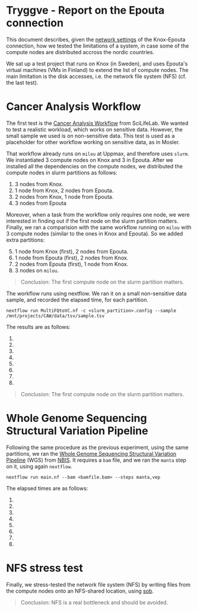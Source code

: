 # Tryggve - Report on the Epouta connection

This document describes, given the [network settings](./docs.md) of
the Knox-Epouta connection, how we tested the limitations of a system,
in case some of the compute nodes are distributed accross the nordic
countries.

We sat up a test project that runs on Knox (in Sweden), and uses
Epouta's virtual machines (VMs in Finland) to extend the list of
compute nodes. The main limitation is the disk accesses, i.e. the
network file system (NFS) (cf. the last test).

# Cancer Analysis Workflow

The first test is the
[Cancer Analysis Workflow](https://github.com/SciLifeLab/CAW) from
SciLifeLab. We wanted to test a realistic workload, which works on
sensitive data. However, the small sample we used is on non-sensitive
data. This test is used as a placeholder for other workflow working on
sensitive data, as in Mosler.

That workflow already runs on `milou` at Uppmax, and therefore uses
`slurm`. We instantiated 3 compute nodes on Knox and 3 in
Epouta. After we installed all the dependencies on the compute nodes,
we distributed the compute nodes in slurm partitions as follows:

1. 3 nodes from Knox.
2. 1 node from Knox, 2 nodes from Epouta.
3. 2 nodes from Knox, 1 node from Epouta.
4. 3 nodes from Epouta

Moreover, when a task from the workflow only requires one node, we
were interested in finding out if the first node on the slurm
partition matters. Finally, we ran a comparision with the same
workflow running on `milou` with 3 compute nodes (similar to the ones
in Knox and Epouta). So we added extra partitions:

5. 1 node from Knox (first), 2 nodes from Epouta.
6. 1 node from Epouta (first), 2 nodes from Knox.
7. 2 nodes from Epouta (first), 1 node from Knox.
8. 3 nodes on `milou`.

> Conclusion: The first compute node on the slurm partition matters.

The workflow runs using nextflow. We ran it on a small non-sensitive
data sample, and recorded the elapsed time, for each partition.

`nextflow run MultiFQtoVC.nf -c <slurm_partition>.config --sample /mnt/projects/CAW/data/tsv/sample.tsv`

The results are as follows:

1. 
2. 
3. 
4. 
5. 
6. 
7. 
8.

> Conclusion: The first compute node on the slurm partition matters.

# Whole Genome Sequencing Structural Variation Pipeline

Following the same procedure as the previous experiment, using the
same partitions, we ran the
[Whole Genome Sequencing Structural Variation Pipeline](https://github.com/NBISweden/wgs-structvar)
(WGS) from [NBIS](http://www.nbis.se). It requires a `bam` file, and we ran the `manta` step on it, using again `nextflow`.

`nextflow run main.nf --bam <bamfile.bam> --steps manta,vep`

The elapsed times are as follows:

1. 
2. 
3. 
4. 
5. 
6. 
7. 
8. 

# NFS stress test

Finally, we stress-tested the network file system (NFS) by writing
files from the compute nodes onto an NFS-shared location, using
[sob](https://www.pdc.kth.se/~pek/sob).


> Conclusion: NFS is a real bottleneck and should be avoided.
